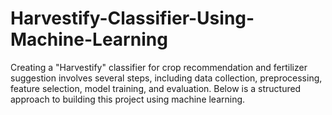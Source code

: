 # Harvestify-Classifier-Using-Machine-Learning
Creating a "Harvestify" classifier for crop recommendation and fertilizer suggestion involves several steps, including data collection, preprocessing, feature selection, model training, and evaluation. Below is a structured approach to building this project using machine learning.
